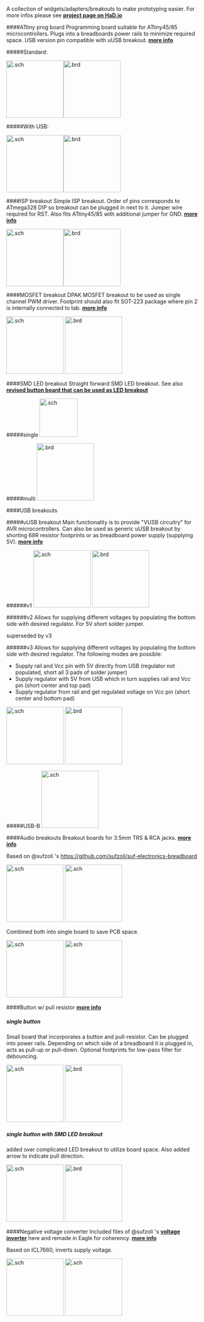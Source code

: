 A collection of widgets/adapters/breakouts to make prototyping easier.
For more infos please see [**project page on HaD.io**](https://hackaday.io/project/6332-breadboard-widgets)


####ATtiny prog board
Programming board suitable for ATtiny45/85 microcontrollers. Plugs into a breadboards power rails to minimize required space.
USB version pin compatible with uUSB breakout.
[**more info**](https://hackaday.io/project/6332-breadboard-widgets/log/19613-attiny-prog-board)

#####Standard:

<img src="ATtiny prog board/ATtiny prog board.sch.png" alt=".sch" height="150px"><img src="ATtiny prog board/ATtiny prog board.brd.png" alt=".brd" height="150px">

#####With USB:

<img src="ATtiny prog board/ATtiny prog board with USB.sch.png" alt=".sch" height="150px"><img src="ATtiny prog board/ATtiny prog board with USB.brd.png" alt=".brd" height="150px">


####ISP breakout
Simple ISP breakout. Order of pins corresponds to ATmega328 DIP so breakout can be plugged in next to it. Jumper wire required for RST. Also fits ATtiny45/85 with additional jumper for GND.
[**more info**](https://hackaday.io/project/6332-breadboard-widgets/log/19660-isp-breakout)

<img src="ISP breadboard adapter/ISPbreadboardAdapter_ATmega328compatible.sch.png" alt=".sch" height="150px"><img src="ISP breadboard adapter/ISPbreadboardAdapter_ATmega328compatible.brd.png" alt=".brd" height="150px">


####MOSFET breakout
DPAK MOSFET breakout to be used as single channel PWM driver. Footprint should also fit SOT-223 package where pin 2 is internally connected to tab.
[**more info**](https://hackaday.io/project/6332-breadboard-widgets/log/21781-mosfet-breakout-for-pwm-driver)

<img src="MOSFET breakout/MOSFET breakout.sch.png" alt=".sch" height="150"> <img src="MOSFET breakout/MOSFET breakout.brd.png" alt=".brd" height="150">


####SMD LED breakout
Straight forward SMD LED breakout. See also [**revised button board that can be used as LED breakout**](https://github.com/stefan-lochbrunner/breadboard-widgets/tree/master/button)

#####single
<img src="SMD LED breakout/single_LED.png" alt=".sch" height="100">

#####multi
<img src="SMD LED breakout/multiple_LED.brd.png" alt=".brd" height="150">


####USB breakouts

#####uUSB breakout
Main functionality is to provide "VUSB circuitry" for AVR microcontrollers. Can also be used as generic uUSB breakout by shorting 68R resistor footprints or as breadboard power supply (supplying 5V).
[**more info**](https://hackaday.io/project/6332-breadboard-widgets/log/19615-uusb-breakout)

######v1
<img src="USB/uUSB breakout/uUSB breakout v1.sch.png" alt=".sch" height="150"> <img src="USB/uUSB breakout/uUSB breakout v1.brd.png" alt=".brd" height="150">

######v2
Allows for supplying different voltages by populating the bottom side with desired regulator. For 5V short solder jumper.

superseded by v3

######v3
Allows for supplying different voltages by populating the bottom side with desired regulator. The following modes are possible:

- Supply rail and Vcc pin with 5V directly from USB (regulator not populated, short all 3 pads of solder jumper)
- Supply regulator with 5V from USB which in turn supplies rail and Vcc pin (short center and top pad)
- Supply regulator from rail and get regulated voltage on Vcc pin (short center and bottom pad)

<img src="USB/uUSB breakout/uUSB breakout v3.sch.png" alt=".sch" height="150"> <img src="USB/uUSB breakout/uUSB breakout v3.brd.png" alt=".brd" height="150">

#####USB-B
<img src="USB/USB-B/usb-b.png" alt=".sch" height="150">


####Audio breakouts
Breakout boards for 3.5mm TRS & RCA jacks. [**more info**](https://hackaday.io/project/6332-breadboard-widgets/log/21029-sufs-audio-breakouts)

Based on @sufzoli 's https://github.com/sufzoli/suf-electronics-breadboard

<img src="audio breakout/JACK35/jack35.png" alt=".sch" height="150px"> <img src="audio breakout/RCA/rca.png" alt=".sch" height="150px">

Combined both into single board to save PCB space.

<img src="audio breakout/3.5mm_RCA_breakout.sch.png" alt=".sch" height="150px"> <img src="audio breakout/3.5mm_RCA_breakout.brd.png" alt=".sch" height="150px">


####Button w/ pull resistor
[**more info**](https://hackaday.io/project/6332-breadboard-widgets/log/19614-button-w-pull-updown)

##### single button
Small board that incorporates a button and pull-resistor. Can be plugged into power rails. Depending on which side of a breadboard it is plugged in, acts as pull-up or pull-down. Optional footprints for low-pass filter for debouncing.

<img src="button/single_button.sch.png" alt=".sch" height="150px"> <img src="button/single_button.brd.png" alt=".brd" height="150px">

##### single button with SMD LED breakout
added over complicated LED breakout to utilize board space. Also added arrow to indicate pull direction.

<img src="button/single_button-dual_LED.sch.png" alt=".sch" height="150px"> <img src="button/single_button-dual_LED.brd.png" alt=".brd" height="150px">


####Negative voltage converter
Included files of @sufzoli 's [**voltage inverter**](https://github.com/sufzoli/suf-electronics-USB-INV-PM) here and remade in Eagle for coherency. [**more info**](https://hackaday.io/project/6332-breadboard-widgets/log/22127-sufs-negative-voltage-converter)

Based on ICL7660, inverts supply voltage.

<img src="voltage inverter/EAGLE (remake)/ICL7660.sch.png" alt=".sch" height="150px"> <img src="voltage inverter/EAGLE (remake)/ICL7660.brd.png" alt=".sch" height="150px">

